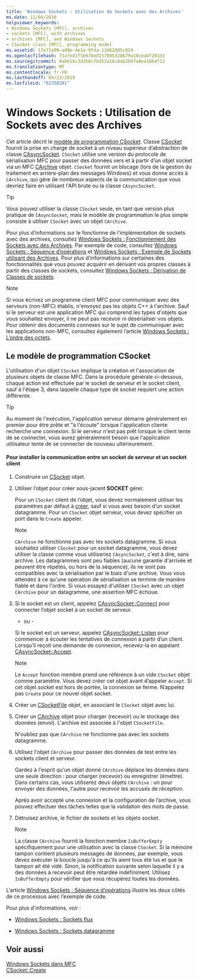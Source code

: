 ```yaml
---
title: 'Windows Sockets : Utilisation de Sockets avec des Archives'
ms.date: 11/04/2016
helpviewer_keywords:
- Windows Sockets [MFC], archives
- sockets [MFC], with archives
- archives [MFC], and Windows Sockets
- CSocket class [MFC], programming model
ms.assetid: 17e71a99-a09e-4e1a-9fda-13d62805c824
ms.openlocfilehash: 71a7ed1f1b67bed157805328679a18ceabf201d3
ms.sourcegitcommit: 0ab61bc3d2b6cfbd52a16c6ab2b97a8ea1864f12
ms.translationtype: MT
ms.contentlocale: fr-FR
ms.lasthandoff: 04/23/2019
ms.locfileid: "62358281"
---
```

# <a name="windows-sockets-using-sockets-with-archives"></a>Windows Sockets : Utilisation de Sockets avec des Archives

Cet article décrit le [modèle de programmation CSocket](#_core_the_csocket_programming_model). Classe [CSocket](../mfc/reference/csocket-class.md) fournit la prise en charge de socket à un niveau supérieur d’abstraction de classe [CAsyncSocket](../mfc/reference/casyncsocket-class.md). `CSocket` utilise une version du protocole de sérialisation MFC pour passer des données vers et à partir d’un objet socket via un MFC [CArchive](../mfc/reference/carchive-class.md) objet. `CSocket` fournit un blocage (lors de la gestion du traitement en arrière-plan des messages Windows) et vous donne accès à `CArchive`, qui gère de nombreux aspects de la communication que vous devriez faire en utilisant l'API brute ou la classe `CAsyncSocket`.

> [!TIP]
>  Vous pouvez utiliser la classe `CSocket` seule, en tant que version plus pratique de `CAsyncSocket`, mais le modèle de programmation le plus simple consiste à utiliser `CSocket` avec un objet `CArchive`.

Pour plus d’informations sur le fonctionne de l’implémentation de sockets avec des archives, consultez [Windows Sockets : Fonctionnement des Sockets avec des Archives](../mfc/windows-sockets-how-sockets-with-archives-work.md). Par exemple de code, consultez [Windows Sockets : Séquence d’opérations](../mfc/windows-sockets-sequence-of-operations.md) et [Windows Sockets : Exemple de Sockets utilisant des Archives](../mfc/windows-sockets-example-of-sockets-using-archives.md). Pour plus d’informations sur certaines des fonctionnalités que vous pouvez acquérir en dérivant vos propres classes à partir des classes de sockets, consultez [Windows Sockets : Dérivation de Classes de sockets](../mfc/windows-sockets-deriving-from-socket-classes.md).

> [!NOTE]
>  Si vous écrivez un programme client MFC pour communiquer avec des serveurs (non-MFC) établis, n'envoyez pas les objets C++ à l'archive. Sauf si le serveur est une application MFC qui comprend les types d'objets que vous souhaitez envoyer, il ne peut pas recevoir ni désérialiser vos objets. Pour obtenir des documents connexes sur le sujet de communiquer avec les applications non-MFC, consultez également l’article [Windows Sockets : L’ordre des octets](../mfc/windows-sockets-byte-ordering.md).

##  <a name="_core_the_csocket_programming_model"></a> Le modèle de programmation CSocket

L'utilisation d'un objet `CSocket` implique la création et l'association de plusieurs objets de classe MFC. Dans la procédure générale ci-dessous, chaque action est effectuée par le socket de serveur et le socket client, sauf à l'étape 3, dans laquelle chaque type de socket requiert une action différente.

> [!TIP]
>  Au moment de l'exécution, l'application serveur démarre généralement en premier pour être prête et "à l'écoute" lorsque l'application cliente recherche une connexion. Si le serveur n'est pas prêt lorsque le client tente de se connecter, vous aurez généralement besoin que l'application utilisateur tente de se connecter de nouveau ultérieurement.

#### <a name="to-set-up-communication-between-a-server-socket-and-a-client-socket"></a>Pour installer la communication entre un socket de serveur et un socket client

1. Construire un [CSocket](../mfc/reference/csocket-class.md) objet.

1. Utiliser l’objet pour créer sous-jacent **SOCKET** gérer.

   Pour un `CSocket` client de l’objet, vous devez normalement utiliser les paramètres par défaut à [créer](../mfc/reference/casyncsocket-class.md#create), sauf si vous avez besoin d’un socket datagramme. Pour un `CSocket` objet serveur, vous devez spécifier un port dans le `Create` appeler.

    > [!NOTE]
    >  `CArchive` ne fonctionne pas avec les sockets datagramme. Si vous souhaitez utiliser `CSocket` pour un socket datagramme, vous devez utiliser la classe comme vous utiliseriez `CAsyncSocket`, c'est à dire, sans archive. Les datagrammes sont peu fiables (aucune garantie d'arrivée et peuvent être répétés, ou hors de la séquence), ils ne sont pas compatibles avec la sérialisation par le biais d'une archive. Vous vous attendez à ce qu'une opération de sérialisation se termine de manière fiable et dans l'ordre. Si vous essayez d'utiliser `CSocket` avec un objet `CArchive` pour un datagramme, une assertion MFC échoue.

1. Si le socket est un client, appelez [CAsyncSocket::Connect](../mfc/reference/casyncsocket-class.md#connect) pour connecter l’objet socket à un socket de serveur.

     - ou -

   Si le socket est un serveur, appelez [CAsyncSocket::Listen](../mfc/reference/casyncsocket-class.md#listen) pour commencer à écouter les tentatives de connexion à partir d’un client. Lorsqu’il reçoit une demande de connexion, recevez-la en appelant [CAsyncSocket::Accept](../mfc/reference/casyncsocket-class.md#accept).

    > [!NOTE]
    >  Le `Accept` fonction membre prend une référence à un vide `CSocket` objet comme paramètre. Vous devez créer cet objet avant d’appeler `Accept`. Si cet objet socket est hors de portée, la connexion se ferme. N’appelez pas `Create` pour ce nouvel objet socket.

1. Créer un [CSocketFile](../mfc/reference/csocketfile-class.md) objet, en associant le `CSocket` objet avec lui.

1. Créer un [CArchive](../mfc/reference/carchive-class.md) objet pour charger (recevoir) ou le stockage des données (envoi). L'archive est associée à l'objet `CSocketFile`.

   N'oubliez pas que `CArchive` ne fonctionne pas avec les sockets datagramme.

1. Utilisez l'objet `CArchive` pour passer des données de test entre les sockets client et serveur.

   Gardez à l'esprit qu'un objet donné `CArchive` déplace les données dans une seule direction : pour charger (recevoir) ou enregistrer (émettre). Dans certains cas, vous utiliserez deux objets `CArchive` : un pour envoyer des données, l'autre pour recevoir les accusés de réception.

   Après avoir accepté une connexion et la configuration de l’archive, vous pouvez effectuer des tâches telles que la validation des mots de passe.

1. Détruisez archive, le fichier de sockets et les objets socket.

    > [!NOTE]
    >  La classe `CArchive` fournit la fonction membre `IsBufferEmpty` spécifiquement pour une utilisation avec la classe `CSocket`. Si la mémoire tampon contient plusieurs messages de données, par exemple, vous devez exécuter la boucle jusqu'à ce qu'ils aient tous été lus et que le tampon ait été vidé. Sinon, la notification suivante selon laquelle il y a des données à recevoir peut être retardée indéfiniment. Utilisez `IsBufferEmpty` pour vérifier que vous récupérez toutes les données.

L’article [Windows Sockets : Séquence d’opérations](../mfc/windows-sockets-sequence-of-operations.md) illustre les deux côtés de ce processus avec l’exemple de code.

Pour plus d'informations, voir :

- [Windows Sockets : Sockets flux](../mfc/windows-sockets-stream-sockets.md)

- [Windows Sockets : Sockets datagramme](../mfc/windows-sockets-datagram-sockets.md)

## <a name="see-also"></a>Voir aussi

[Windows Sockets dans MFC](../mfc/windows-sockets-in-mfc.md)<br/>
[CSocket::Create](../mfc/reference/csocket-class.md#create)
